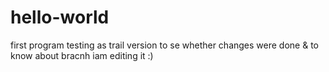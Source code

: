 # hello-world
first program testing as trail version
to se whether changes were done & to know about bracnh iam editing it  :)
